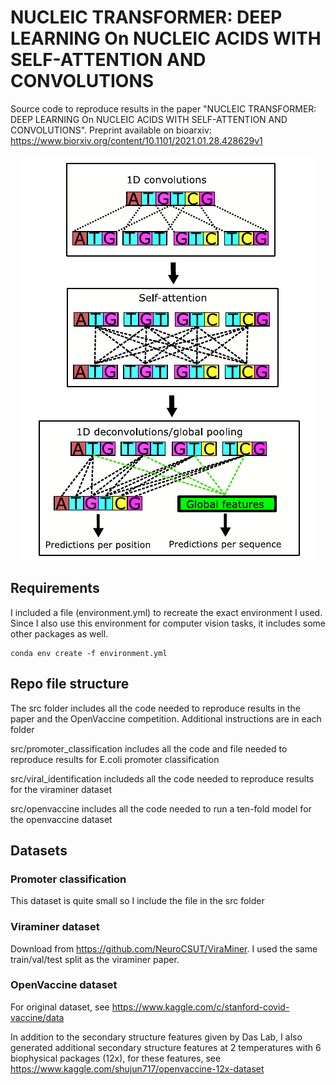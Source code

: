 # NUCLEIC TRANSFORMER: DEEP LEARNING On NUCLEIC ACIDS WITH SELF-ATTENTION AND CONVOLUTIONS

Source code to reproduce results in the paper "NUCLEIC TRANSFORMER: DEEP LEARNING On NUCLEIC ACIDS WITH SELF-ATTENTION AND CONVOLUTIONS". Preprint available on bioarxiv: https://www.biorxiv.org/content/10.1101/2021.01.28.428629v1

<p align="center">
  <img src="https://github.com/Shujun-He/Nucleic-Transformer/blob/master/graphics/overview.PNG"/>
</p>


## Requirements
I included a file (environment.yml) to recreate the exact environment I used. Since I also use this environment for computer vision tasks, it includes some other packages as well.

```
conda env create -f environment.yml
```

## Repo file structure 

The src folder includes all the code needed to reproduce results in the paper and the OpenVaccine competition. Additional instructions are in each folder

src/promoter_classification includes all the code and file needed to reproduce results for E.coli promoter classification

src/viral_identification includeds all the code needed to reproduce results for the viraminer dataset

src/openvaccine includes all the code needed to run a ten-fold model for the openvaccine dataset



## Datasets

### Promoter classification

This dataset is quite small so I include the file in the src folder

### Viraminer dataset

Download from https://github.com/NeuroCSUT/ViraMiner. I used the same train/val/test split as the viraminer paper.

### OpenVaccine dataset

For original dataset, see https://www.kaggle.com/c/stanford-covid-vaccine/data

In addition to the secondary structure features given by Das Lab, I also generated additional secondary structure features at 2 temperatures with 6 biophysical packages (12x), for these features, see https://www.kaggle.com/shujun717/openvaccine-12x-dataset
